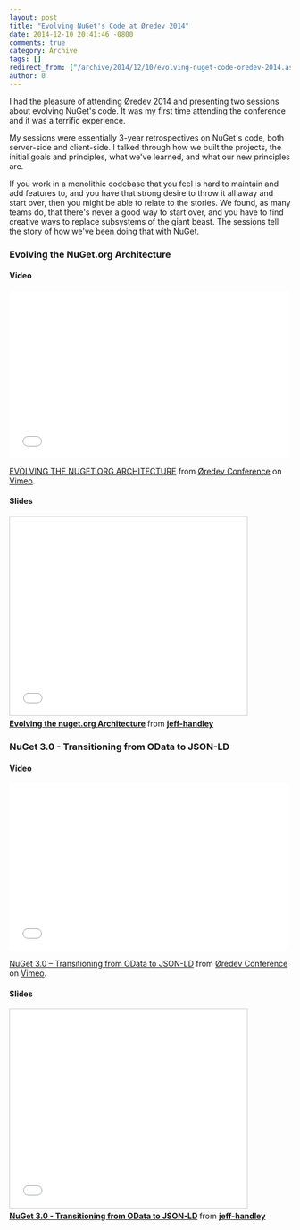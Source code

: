 ```yaml
---
layout: post
title: "Evolving NuGet's Code at Øredev 2014"
date: 2014-12-10 20:41:46 -0800
comments: true
category: Archive
tags: []
redirect_from: ["/archive/2014/12/10/evolving-nuget-code-oredev-2014.aspx/"]
author: 0
---
```

<!-- more -->
<p>
I had the pleasure of attending Øredev 2014 and presenting two sessions about evolving NuGet's code.  It was my first time attending the conference and it was a terrific experience.
</p>
<p>
My sessions were essentially 3-year retrospectives on NuGet's code, both server-side and client-side.  I talked through how we built the projects, the initial goals and principles, what we've learned, and what our new principles are.
</p>
<p>
If you work in a monolithic codebase that you feel is hard to maintain and add features to, and you have that strong desire to throw it all away and start over, then you might be able to relate to the stories.  We found, as many teams do, that there's never a good way to start over, and you have to find creative ways to replace subsystems of the giant beast.  The sessions tell the story of how we've been doing that with NuGet.
</p>
<h3>Evolving the NuGet.org Architecture</h3>
<h4>Video</h4>
<iframe src="//player.vimeo.com/video/111285814" width="500" height="300" frameborder="0" webkitallowfullscreen="" mozallowfullscreen="" allowfullscreen=""></iframe> <p><a href="http://vimeo.com/111285814">EVOLVING THE NUGET.ORG ARCHITECTURE</a> from <a href="http://vimeo.com/user4280938">Øredev Conference</a> on <a href="https://vimeo.com">Vimeo</a>.</p>

<h4>Slides</h4>
<iframe src="//www.slideshare.net/slideshow/embed_code/41876591" width="425" height="355" frameborder="0" marginwidth="0" marginheight="0" scrolling="no" style="border:1px solid #CCC; border-width:1px; margin-bottom:5px; max-width: 100%;" allowfullscreen=""> </iframe> <div style="margin-bottom:5px"> <strong> <a href="//www.slideshare.net/jeff-handley/evolving-thenugetorgarchitecture" title="Evolving the nuget.org Architecture" target="_blank">Evolving the nuget.org Architecture</a> </strong> from <strong><a href="//www.slideshare.net/jeff-handley" target="_blank">jeff-handley</a></strong> </div>

<h3>NuGet 3.0 - Transitioning from OData to JSON-LD</h3>
<h4>Video</h4>
<iframe src="//player.vimeo.com/video/111831403" width="500" height="300" frameborder="0" webkitallowfullscreen="" mozallowfullscreen="" allowfullscreen=""></iframe> <p><a href="http://vimeo.com/111831403">NuGet 3.0 – Transitioning from OData to JSON-LD</a> from <a href="http://vimeo.com/user4280938">Øredev Conference</a> on <a href="https://vimeo.com">Vimeo</a>.</p>

<h4>Slides</h4>
<iframe src="//www.slideshare.net/slideshow/embed_code/41876590" width="425" height="355" frameborder="0" marginwidth="0" marginheight="0" scrolling="no" style="border:1px solid #CCC; border-width:1px; margin-bottom:5px; max-width: 100%;" allowfullscreen=""> </iframe> <div style="margin-bottom:5px"> <strong> <a href="//www.slideshare.net/jeff-handley/nuget-30-transitioning-from-odata-to-jsonld" title="NuGet 3.0 - Transitioning from OData to JSON-LD" target="_blank">NuGet 3.0 - Transitioning from OData to JSON-LD</a> </strong> from <strong><a href="//www.slideshare.net/jeff-handley" target="_blank">jeff-handley</a></strong> </div>


